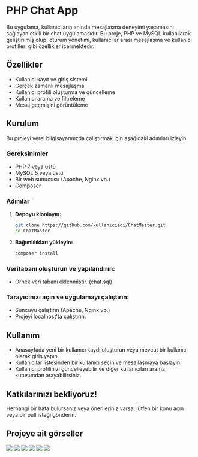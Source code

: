 # PHP Chat App

Bu uygulama, kullanıcıların anında mesajlaşma deneyimi yaşamasını sağlayan etkili bir chat uygulamasıdır. Bu proje, PHP ve MySQL kullanılarak geliştirilmiş olup, oturum yönetimi, kullanıcılar arası mesajlaşma ve kullanıcı profilleri gibi özellikler içermektedir.

## Özellikler

- Kullanıcı kayıt ve giriş sistemi
- Gerçek zamanlı mesajlaşma
- Kullanıcı profili oluşturma ve güncelleme
- Kullanıcı arama ve filtreleme
- Mesaj geçmişini görüntüleme

## Kurulum

Bu projeyi yerel bilgisayarınızda çalıştırmak için aşağıdaki adımları izleyin.

### Gereksinimler

- PHP 7 veya üstü
- MySQL 5 veya üstü
- Bir web sunucusu (Apache, Nginx vb.)
- Composer

### Adımlar

1. **Depoyu klonlayın:**
   ```bash
   git clone https://github.com/kullaniciadi/ChatMaster.git
   cd ChatMaster

2. **Bağımlılıkları yükleyin:**
   ```bash
   composer install

### Veritabanı oluşturun ve yapılandırın:

- Örnek veri tabanı eklenmiştir. (chat.sql)

### Tarayıcınızı açın ve uygulamayı çalıştırın:

- Suncuyu çalıştırın (Apache, Nginx vb.)
- Projeyi localhost'ta çalıştırın.

## Kullanım
- Anasayfada yeni bir kullanıcı kaydı oluşturun veya mevcut bir kullanıcı olarak giriş yapın.
- Kullanıcılar listesinden bir kullanıcı seçin ve mesajlaşmaya başlayın.
- Kullanıcı profilinizi güncelleyebilir ve diğer kullanıcıları arama kutusundan arayabilirsiniz.

## Katkılarınızı bekliyoruz!
Herhangi bir hata bulursanız veya önerileriniz varsa, lütfen bir konu açın veya bir pull isteği gönderin.

## Projeye ait görseller

<img src="https://github.com/osmantalayhan/php-chat-app/blob/master/preview/image5.png?raw=true">
<img src="https://github.com/osmantalayhan/php-chat-app/blob/master/preview/image6.png?raw=true">
<img src="https://github.com/osmantalayhan/php-chat-app/blob/master/preview/image1.png?raw=true">
<img src="https://github.com/osmantalayhan/php-chat-app/blob/master/preview/image2.png?raw=true">
<img src="https://github.com/osmantalayhan/php-chat-app/blob/master/preview/image3.png?raw=true">
<img src="https://github.com/osmantalayhan/php-chat-app/blob/master/preview/image4.png?raw=true">



